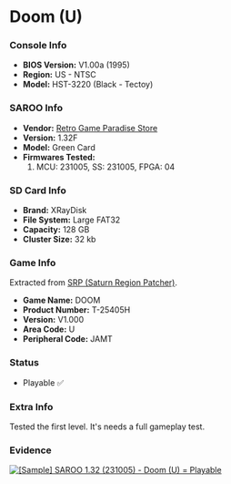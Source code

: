 # Doom (U)

### Console Info

- <b>BIOS Version:</b> V1.00a (1995)
- <b>Region:</b> US - NTSC
- <b>Model:</b> HST-3220 (Black - Tectoy)

### SAROO Info

- <b>Vendor:</b> [Retro Game Paradise Store](https://s.click.aliexpress.com/e/_DlCqvfB)
- <b>Version:</b> 1.32F
- <b>Model:</b> Green Card
- <b>Firmwares Tested:</b>
  1. MCU: 231005, SS: 231005, FPGA: 04

### SD Card Info

- <b>Brand:</b> XRayDisk
- <b>File System:</b> Large FAT32
- <b>Capacity:</b> 128 GB
- <b>Cluster Size:</b> 32 kb

### Game Info

Extracted from [SRP (Saturn Region Patcher)](https://segaxtreme.net/resources/saturn-region-patcher.81/download).

- <b>Game Name:</b> DOOM
- <b>Product Number:</b> T-25405H
- <b>Version:</b> V1.000
- <b>Area Code:</b> U
- <b>Peripheral Code:</b> JAMT

### Status

- Playable :white_check_mark:

### Extra Info

Tested the first level. It's needs a full gameplay test.

### Evidence

[![[Sample] SAROO 1.32 (231005) - Doom (U) = Playable](https://img.youtube.com/vi/ell_ywa93Ik/0.jpg)](https://www.youtube.com/watch?v=ell_ywa93Ik)
